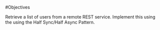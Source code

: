 #Objectives

Retrieve a list of users from a remote REST service. Implement this using the using the Half Sync/Half Async Pattern.